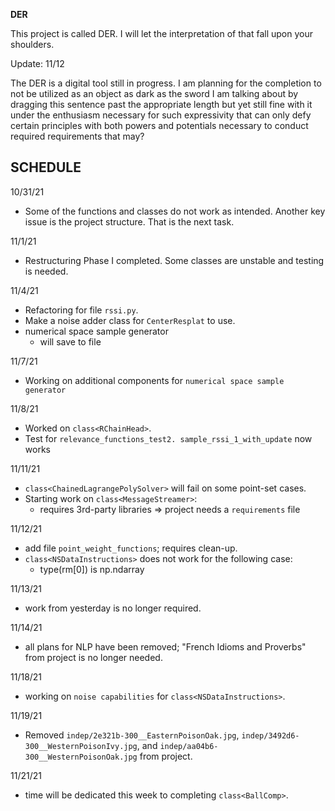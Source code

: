 **DER**

This project is called DER. I will let the interpretation
of that fall upon your shoulders.

Update: 11/12

The DER is a digital tool still in progress. I am planning for the completion to not be utilized as an object as dark as the sword I am talking about by dragging this sentence past the appropriate length but yet still fine with it under the enthusiasm necessary for such expressivity that can only defy certain principles with both powers and potentials necessary to conduct required requirements that may?

SCHEDULE
--------

10/31/21
- Some of the functions and classes do not work as intended. Another key issue is the project structure. That is the next task.

11/1/21
- Restructuring Phase I completed. Some classes are unstable and testing is needed.

11/4/21
- Refactoring for file `rssi.py`.
- Make a noise adder class for `CenterResplat` to use.
- numerical space sample generator
  - will save to file

11/7/21
- Working on additional components for `numerical space sample generator`

11/8/21
- Worked on `class<RChainHead>`.
- Test for `relevance_functions_test2. sample_rssi_1_with_update` now works

11/11/21
- `class<ChainedLagrangePolySolver>` will fail on
some point-set cases.
- Starting work on `class<MessageStreamer>`:
  - requires 3rd-party libraries => project needs a `requirements` file

11/12/21
- add file `point_weight_functions`; requires clean-up.
- `class<NSDataInstructions>` does not work for the following case:
    - type(rm[0]) is np.ndarray

11/13/21
- work from yesterday is no longer required.

11/14/21
- all plans for NLP have been removed; "French Idioms and Proverbs" from project is no longer needed.

11/18/21
- working on `noise capabilities` for `class<NSDataInstructions>`.

11/19/21
- Removed `indep/2e321b-300__EasternPoisonOak.jpg`,
  `indep/3492d6-300__WesternPoisonIvy.jpg`, and `indep/aa04b6-300__WesternPoisonOak.jpg` from project.

11/21/21
- time will be dedicated this week to completing `class<BallComp>`.
